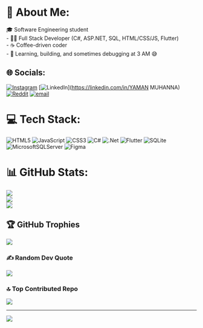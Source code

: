 # 💫 About Me:
🎓 Software Engineering student<br>- 🧑‍💻 Full Stack Developer (C#, ASP.NET, SQL, HTML/CSS/JS, Flutter)<br>- ☕ Coffee-driven coder<br>- 🚀 Learning, building, and sometimes debugging at 3 AM 😅


## 🌐 Socials:
[![Instagram](https://img.shields.io/badge/Instagram-%23E4405F.svg?logo=Instagram&logoColor=white)](https://instagram.com/@v4q1j) [![LinkedIn](https://img.shields.io/badge/LinkedIn-%230077B5.svg?logo=linkedin&logoColor=white)](https://linkedin.com/in/YAMAN MUHANNA) [![Reddit](https://img.shields.io/badge/Reddit-%23FF4500.svg?logo=Reddit&logoColor=white)](https://reddit.com/user/@v4q1j0) [![email](https://img.shields.io/badge/Email-D14836?logo=gmail&logoColor=white)](mailto:yajm205@gmail.com) 

# 💻 Tech Stack:
![HTML5](https://img.shields.io/badge/html5-%23E34F26.svg?style=for-the-badge&logo=html5&logoColor=white) ![JavaScript](https://img.shields.io/badge/javascript-%23323330.svg?style=for-the-badge&logo=javascript&logoColor=%23F7DF1E) ![CSS3](https://img.shields.io/badge/css3-%231572B6.svg?style=for-the-badge&logo=css3&logoColor=white) ![C#](https://img.shields.io/badge/c%23-%23239120.svg?style=for-the-badge&logo=csharp&logoColor=white) ![.Net](https://img.shields.io/badge/.NET-5C2D91?style=for-the-badge&logo=.net&logoColor=white) ![Flutter](https://img.shields.io/badge/Flutter-%2302569B.svg?style=for-the-badge&logo=Flutter&logoColor=white) ![SQLite](https://img.shields.io/badge/sqlite-%2307405e.svg?style=for-the-badge&logo=sqlite&logoColor=white) ![MicrosoftSQLServer](https://img.shields.io/badge/Microsoft%20SQL%20Server-CC2927?style=for-the-badge&logo=microsoft%20sql%20server&logoColor=white) ![Figma](https://img.shields.io/badge/figma-%23F24E1E.svg?style=for-the-badge&logo=figma&logoColor=white)
# 📊 GitHub Stats:
![](https://github-readme-stats.vercel.app/api?username=YJAM20&theme=default&hide_border=false&include_all_commits=true&count_private=true)<br/>
![](https://nirzak-streak-stats.vercel.app/?user=YJAM20&theme=default&hide_border=false)<br/>
![](https://github-readme-stats.vercel.app/api/top-langs/?username=YJAM20&theme=default&hide_border=false&include_all_commits=true&count_private=true&layout=compact)

## 🏆 GitHub Trophies
![](https://github-profile-trophy.vercel.app/?username=YJAM20&theme=default_repocard&no-frame=false&no-bg=true&margin-w=4)

### ✍️ Random Dev Quote
![](https://quotes-github-readme.vercel.app/api?type=horizontal&theme=dark)

### 🔝 Top Contributed Repo
![](https://github-contributor-stats.vercel.app/api?username=YJAM20&limit=5&theme=dark&combine_all_yearly_contributions=true)

---
[![](https://visitcount.itsvg.in/api?id=YJAM20&icon=0&color=0)](https://visitcount.itsvg.in)

<!-- Proudly created with GPRM ( https://gprm.itsvg.in ) -->
